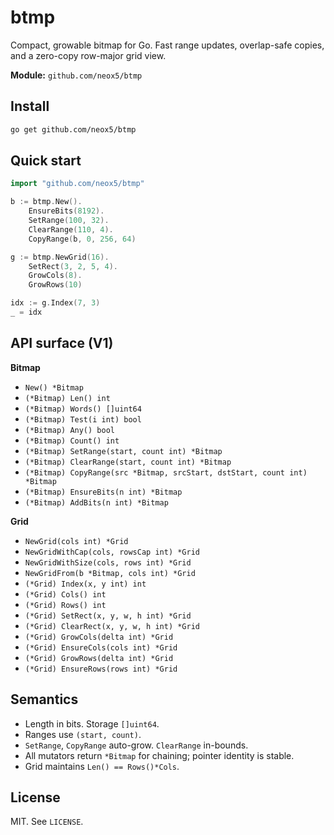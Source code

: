 # btmp

Compact, growable bitmap for Go. Fast range updates, overlap-safe copies, and a zero-copy row-major grid view.

**Module:** `github.com/neox5/btmp`

## Install
```bash
go get github.com/neox5/btmp
````

## Quick start

```go
import "github.com/neox5/btmp"

b := btmp.New().
    EnsureBits(8192).
    SetRange(100, 32).
    ClearRange(110, 4).
    CopyRange(b, 0, 256, 64)

g := btmp.NewGrid(16).
    SetRect(3, 2, 5, 4).
    GrowCols(8).
    GrowRows(10)

idx := g.Index(7, 3)
_ = idx
```

## API surface (V1)

**Bitmap**

* `New() *Bitmap`
* `(*Bitmap) Len() int`
* `(*Bitmap) Words() []uint64`
* `(*Bitmap) Test(i int) bool`
* `(*Bitmap) Any() bool`
* `(*Bitmap) Count() int`
* `(*Bitmap) SetRange(start, count int) *Bitmap`
* `(*Bitmap) ClearRange(start, count int) *Bitmap`
* `(*Bitmap) CopyRange(src *Bitmap, srcStart, dstStart, count int) *Bitmap`
* `(*Bitmap) EnsureBits(n int) *Bitmap`
* `(*Bitmap) AddBits(n int) *Bitmap`

**Grid**

* `NewGrid(cols int) *Grid`
* `NewGridWithCap(cols, rowsCap int) *Grid`
* `NewGridWithSize(cols, rows int) *Grid`
* `NewGridFrom(b *Bitmap, cols int) *Grid`
* `(*Grid) Index(x, y int) int`
* `(*Grid) Cols() int`
* `(*Grid) Rows() int`
* `(*Grid) SetRect(x, y, w, h int) *Grid`
* `(*Grid) ClearRect(x, y, w, h int) *Grid`
* `(*Grid) GrowCols(delta int) *Grid`
* `(*Grid) EnsureCols(cols int) *Grid`
* `(*Grid) GrowRows(delta int) *Grid`
* `(*Grid) EnsureRows(rows int) *Grid`

## Semantics

* Length in bits. Storage `[]uint64`.
* Ranges use `(start, count)`.
* `SetRange`, `CopyRange` auto-grow. `ClearRange` in-bounds.
* All mutators return `*Bitmap` for chaining; pointer identity is stable.
* Grid maintains `Len() == Rows()*Cols`.

## License

MIT. See `LICENSE`.
